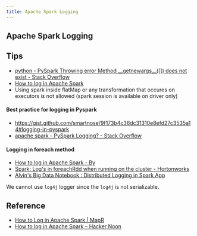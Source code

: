 ```yaml
---
title: Apache Spark Logging
---
```


## Apache Spark Logging



## Tips
- [python \- PySpark Throwing error Method \_\_getnewargs\_\_\(\[\]\) does not exist \- Stack Overflow](https://stackoverflow.com/questions/40470487/pyspark-throwing-error-method-getnewargs-does-not-exist)
- [How to log in Apache Spark](https://hackernoon.com/how-to-log-in-apache-spark-f4204fad78a)
- Using spark inside flatMap or any transformation that occures on executors is not allowed (spark session is available on driver only)



#### Best practice for logging in Pyspark
- https://gist.github.com/smartnose/9f173b4c36dc31310e8efd27c3535a14#logging-in-pyspark
- [apache spark \- PySpark Logging? \- Stack Overflow](https://stackoverflow.com/questions/37291690/pyspark-logging)

#### Logging in foreach method
- [How to log in Apache Spark \- By](https://hackernoon.com/how-to-log-in-apache-spark-f4204fad78a#.j93k2ieu7)
- [Spark: Log's in foreachRdd when running on the cluster \- Hortonworks](https://community.hortonworks.com/questions/75314/spark-logs-in-foreachrdd-when-running-on-the-clust.html)
- [Alvin's Big Data Notebook : Distributed Logging in Spark App](http://alvincjin.blogspot.com/2016/08/distributed-logging-in-spark-app.html)

We cannot use `log4j` logger since the `log4j` is not serializable.


## Reference
* [How to Log in Apache Spark | MapR](https://mapr.com/blog/how-log-apache-spark/)
* [How to log in Apache Spark – Hacker Noon](https://hackernoon.com/how-to-log-in-apache-spark-f4204fad78a)
